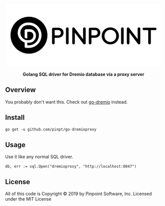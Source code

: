 <div align="center">
	<img width="500" src=".github/logo.svg" alt="pinpt-logo">
</div>

<p align="center" color="#6a737d">
	<strong>Golang SQL driver for Dremio database via a proxy server</strong>
</p>

## Overview

You probably don't want this. Check out [go-dremio](https://github.com/pinpt/go-dremio) instead.

## Install

```
go get -u github.com/pinpt/go-dremioproxy
```

## Usage

Use it like any normal SQL driver.

```
db, err := sql.Open("dremioproxy", "http://localhost:8047")
```

## License

All of this code is Copyright &copy; 2019 by Pinpoint Software, Inc. Licensed under the MIT License

